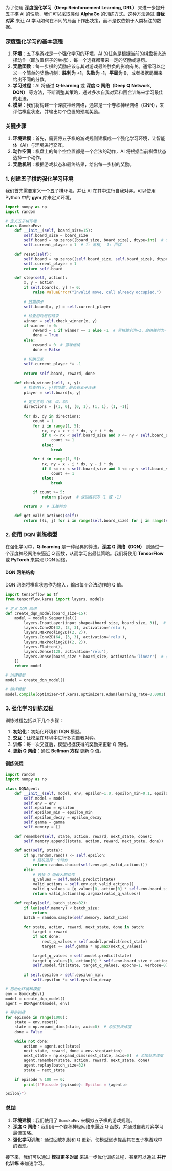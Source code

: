 为了使用 **深度强化学习（Deep Reinforcement Learning, DRL）** 来进一步提升五子棋 AI 的性能，我们可以采取类似 **AlphaGo** 的训练方式。这种方法通过 **自我对弈** 来让 AI 学习如何在不同的局面下作出决策，而不是仅依赖于人类标注的数据。

### 深度强化学习的基本流程

1. **环境**：五子棋游戏是一个强化学习的环境，AI 的任务是根据当前的棋盘状态选择动作（即放置棋子的坐标），每一个选择都带来一定的奖励或惩罚。
2. **奖励函数**：每一步棋的奖励应该与其对游戏最终胜负的影响有关。通常可以定义一个简单的奖励机制：**胜利为 +1，失败为 -1，平局为 0**，或者根据局面来给出不同的分数。
3. **学习过程**：AI 将通过 **Q-learning** 或 **深度 Q 网络（Deep Q Network, DQN）** 等方法，不断调整其策略，通过多次自我对弈和回合训练来学习最佳的走法。
4. **模型**：我们将构建一个深度神经网络，通常是一个卷积神经网络（CNN），来评估棋盘状态，并输出每个位置的预期奖励。

### 关键步骤

1. **环境建模**：首先，需要将五子棋的游戏规则建模成一个强化学习环境，让智能体（AI）与环境进行交互。
2. **动作空间**：棋盘上的每个空位置都是一个合法的动作，AI 将根据当前棋盘状态选择一个动作。
3. **奖励机制**：根据游戏状态和最终结果，给出每一步棋的奖励。

### 1. 创建五子棋的强化学习环境

我们首先需要定义一个五子棋环境，并让 AI 在其中进行自我对弈。可以使用 Python 中的 **gym** 库来定义环境。

```python
import numpy as np
import random

# 定义五子棋环境
class GomokuEnv:
    def __init__(self, board_size=15):
        self.board_size = board_size
        self.board = np.zeros((board_size, board_size), dtype=int)  # 0: 空白, 1: 黑棋, -1: 白棋
        self.current_player = 1  # 1: 黑棋, -1: 白棋

    def reset(self):
        self.board = np.zeros((self.board_size, self.board_size), dtype=int)
        self.current_player = 1
        return self.board

    def step(self, action):
        x, y = action
        if self.board[x, y] != 0:
            raise ValueError("Invalid move, cell already occupied.")
        
        # 放置棋子
        self.board[x, y] = self.current_player
        
        # 检查游戏是否结束
        winner = self.check_winner(x, y)
        if winner != 0:
            reward = 1 if winner == 1 else -1  # 黑棋胜利为+1，白棋胜利为-1
            done = True
        else:
            reward = 0  # 游戏继续
            done = False
        
        # 切换玩家
        self.current_player *= -1
        
        return self.board, reward, done

    def check_winner(self, x, y):
        # 检查在(x, y)的位置，是否有五子连珠
        player = self.board[x, y]
        
        # 定义方向（横、纵、斜）
        directions = [(1, 0), (0, 1), (1, 1), (1, -1)]
        
        for dx, dy in directions:
            count = 1
            for i in range(1, 5):
                nx, ny = x + i * dx, y + i * dy
                if 0 <= nx < self.board_size and 0 <= ny < self.board_size and self.board[nx, ny] == player:
                    count += 1
                else:
                    break

            for i in range(1, 5):
                nx, ny = x - i * dx, y - i * dy
                if 0 <= nx < self.board_size and 0 <= ny < self.board_size and self.board[nx, ny] == player:
                    count += 1
                else:
                    break

            if count >= 5:
                return player  # 返回胜利方（1 或 -1）

        return 0  # 无胜利方

    def get_valid_actions(self):
        return [(i, j) for i in range(self.board_size) for j in range(self.board_size) if self.board[i, j] == 0]
```

### 2. 使用 DQN 训练模型

在强化学习中，**Q-learning** 是一种经典的算法。**深度 Q 网络（DQN）** 则通过一个深度神经网络来逼近 Q 函数，从而学习出最佳策略。我们将使用 **TensorFlow** 或 **PyTorch** 来实现 DQN 网络。

#### DQN 网络结构

DQN 网络将棋盘状态作为输入，输出每个合法动作的 Q 值。

```python
import tensorflow as tf
from tensorflow.keras import layers, models

# 定义 DQN 网络
def create_dqn_model(board_size=15):
    model = models.Sequential([
        layers.InputLayer(input_shape=(board_size, board_size, 3)),  # 3通道（黑棋、白棋、空白）
        layers.Conv2D(32, (3, 3), activation='relu'),
        layers.MaxPooling2D((2, 2)),
        layers.Conv2D(64, (3, 3), activation='relu'),
        layers.MaxPooling2D((2, 2)),
        layers.Flatten(),
        layers.Dense(128, activation='relu'),
        layers.Dense(board_size * board_size, activation='linear')  # 输出每个位置的 Q 值
    ])
    return model

# 创建模型
model = create_dqn_model()

# 编译模型
model.compile(optimizer=tf.keras.optimizers.Adam(learning_rate=0.0001), loss='mse')
```

### 3. 强化学习训练过程

训练过程包括以下几个步骤：

1. **初始化**：初始化环境和 DQN 模型。
2. **交互**：让模型在环境中进行多次自我对弈。
3. **训练**：每一次交互后，模型根据获得的奖励来更新 Q 网络。
4. **更新 Q 网络**：通过 **Bellman 方程** 更新 Q 值。

#### 训练流程

```python
import random
import numpy as np

class DQNAgent:
    def __init__(self, model, env, epsilon=1.0, epsilon_min=0.1, epsilon_decay=0.995, gamma=0.99):
        self.model = model
        self.env = env
        self.epsilon = epsilon
        self.epsilon_min = epsilon_min
        self.epsilon_decay = epsilon_decay
        self.gamma = gamma
        self.memory = []

    def remember(self, state, action, reward, next_state, done):
        self.memory.append((state, action, reward, next_state, done))
    
    def act(self, state):
        if np.random.rand() <= self.epsilon:
            # 随机选择一个动作
            return random.choice(self.env.get_valid_actions())
        else:
            # 选择 Q 值最大的动作
            q_values = self.model.predict(state)
            valid_actions = self.env.get_valid_actions()
            valid_q_values = [q_values[0, action[0] * self.env.board_size + action[1]] for action in valid_actions]
            return valid_actions[np.argmax(valid_q_values)]
    
    def replay(self, batch_size=32):
        if len(self.memory) < batch_size:
            return
        batch = random.sample(self.memory, batch_size)
        
        for state, action, reward, next_state, done in batch:
            target = reward
            if not done:
                next_q_values = self.model.predict(next_state)
                target += self.gamma * np.max(next_q_values)
            
            target_q_values = self.model.predict(state)
            target_q_values[0, action[0] * self.env.board_size + action[1]] = target
            self.model.fit(state, target_q_values, epochs=1, verbose=0)
        
        if self.epsilon > self.epsilon_min:
            self.epsilon *= self.epsilon_decay

# 初始化环境和模型
env = GomokuEnv()
model = create_dqn_model()
agent = DQNAgent(model, env)

# 开始训练
for episode in range(1000):
    state = env.reset()
    state = np.expand_dims(state, axis=0)  # 添加批次维度
    done = False
    
    while not done:
        action = agent.act(state)
        next_state, reward, done = env.step(action)
        next_state = np.expand_dims(next_state, axis=0)  # 添加批次维度
        agent.remember(state, action, reward, next_state, done)
        agent.replay(batch_size=32)
        state = next_state
    
    if episode % 100 == 0:
        print(f"Episode {episode}: Epsilon = {agent.e

psilon}")
```

### 总结

1. **环境建模**：我们使用了 `GomokuEnv` 来模拟五子棋的游戏规则。
2. **深度 Q 网络**：我们用一个卷积神经网络来逼近 Q 函数，并通过自我对弈学习最佳策略。
3. **强化学习训练**：通过回放机制和 Q 更新，使模型逐步提高其在五子棋游戏中的表现。

接下来，我们可以通过 **模拟更多对局** 来进一步优化训练过程，甚至可以通过 **并行化训练** 来加速学习。